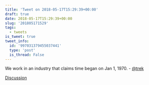 ```yaml
---
title: 'Tweet on 2018-05-17T15:29:39+00:00'
draft: true
date: 2018-05-17T15:29:39+00:00
slug: '201805171529'
tags:
  - tweets
is_tweet: true
tweet_info:
  id: '997031379455037441'
  type: 'post'
  is_thread: False
---
```




We work in an industry that claims time began on Jan 1, 1970. - [@trek](https://x.com/trek)

[Discussion](https://x.com/sytelus/status/997031379455037441)
